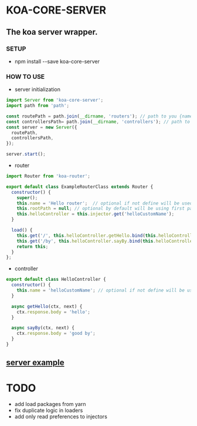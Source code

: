 # KOA-CORE-SERVER
The koa server wrapper.
---

### SETUP
* npm install --save koa-core-server

### HOW TO USE
* server initialization
```javascript
import Server from 'koa-core-server';
import path from 'path';

const routePath = path.join(__dirname, 'routers'); // path to you {name}.route.js
const controllersPath= path.join(__dirname, 'controllers'); // path to you {name}.controller.js
const server = new Server({
  routePath,
  controllersPath,
});

server.start();
```

* router
```javascript
import Router from 'koa-router';

export default class ExampleRouterClass extends Router {
  constructor() {
    super();
    this.name = 'Hello router';  // optional if not define will be used file name"
    this.rootPath = null; // optional by default will be using first part of the file name
    this.helloController = this.injector.get('helloCustomName');
  }

  load() {
    this.get('/', this.helloController.getHello.bind(this.helloController));
    this.get('/by', this.helloController.sayBy.bind(this.helloController));
    return this;
  }
};
```

* controller
```javascript
export default class HelloController {
  constructor() {
    this.name = 'helloCustomName'; // optional if not define will be using file name in "helloController" format
  }

  async getHello(ctx, next) {
    ctx.response.body = 'hello';
  }

  async sayBy(ctx, next) {
    ctx.response.body = 'good by';
  }
}
```
[server example](https://github.com/tttmaximttt/koa-core-server/tree/master/example)
-----------

# TODO
* add load packages from yarn
* fix duplicate logic in loaders
* add only read preferences to injectors 
